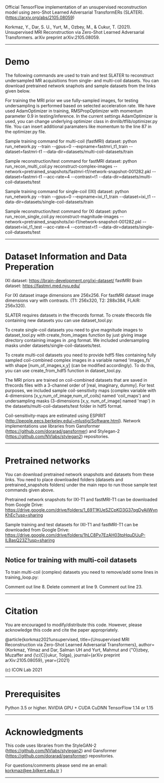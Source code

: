 Official TensorFlow implementation of an unsupervised reconstruction model using zero-Shot Learned Adversarial TransformERs (SLATER). (https://arxiv.org/abs/2105.08059)

Korkmaz, Y., Dar, S. U., Yurt, M., Ozbey, M., & Cukur, T. (2021). Unsupervised MRI Reconstruction via Zero-Shot Learned Adversarial Transformers. arXiv preprint arXiv:2105.08059.

**************************************************************************************************************************************
# Demo
The following commands are used to train and test SLATER to reconstruct undersampled MR acquisitions from single- and multi-coil datasets. You can download pretrained network snaphots and sample datasets from the links given below. 

For training the MRI prior we use fully-sampled images, for testing undersampling is performed based on selected acceleration rate.
We have used AdamOptimizer in training, RMSPropOptimizer with momentum parameter 0.9 in testing/inference. In the current settings AdamOptimizer is used, you can change underlying optimizer class in dnnlib/tflib/optimizer.py file. You can insert additional paramaters like momentum to the line 87 in the optimizer.py file.

Sample training command for multi-coil (fastMRI) dataset:
python run_network.py --train --gpus=0 --expname=fastmri_t1_train --dataset=fastmri-t1 --data-dir=datasets/multi-coil-datasets/train

Sample reconstruction/test command for fastMRI dataset:
python run_recon_multi_coil.py reconstruct-complex-images --network=pretrained_snapshots/fastmri-t1/network-snapshot-001282.pkl --dataset=fastmri-t1 --acc-rate=4 --contrast=t1 --data-dir=datasets/multi-coil-datasets/test

Sample training command for single-coil (IXI) dataset:
python run_network.py --train --gpus=0 --expname=ixi_t1_train --dataset=ixi_t1 --data-dir=datasets/single-coil-datasets/train

Sample reconstruction/test command for IXI dataset:
python run_recon_single_coil.py reconstruct-magnitude-images --network=pretrained_snapshots/ixi-t1/network-snapshot-001282.pkl --dataset=ixi_t1_test --acc-rate=4 --contrast=t1 --data-dir=datasets/single-coil-datasets/test

**************************************************************************************************************************************
# Dataset Information and Data Preperation
IXI dataset: https://brain-development.org/ixi-dataset/ 
fastMRI Brain dataset: https://fastmri.med.nyu.edu/

For IXI dataset image dimensions are 256x256.
For fastMRI dataset image dimensions vary with contrasts. (T1: 256x320, T2: 288x384, FLAIR: 256x320).

SLATER requires datasets in the tfrecords format. To create tfrecords file containing new datasets you can use dataset_tool.py:

To create single-coil datasets you need to give magnitude images to dataset_tool.py with create_from_images function by just giving image directory containing images in .png format. We included undersampling masks under datasets/single-coil-datasets/test. 

To create multi-coil datasets you need to provide hdf5 files containing fully sampled coil-combined complex images in a variable named 'images_fs' with shape [num_of_images,x,y] (can be modified accordingly). To do this, you can use create_from_hdf5 function in dataset_tool.py. 

The MRI priors are trained on coil-combined datasets that are saved in tfrecords files with a 3-channel order of [real, imaginary, dummy]. For test purposes, we included sample coil-sensitivity maps (complex variable with 4-dimensions [x,y,num_of_image,num_of_coils] named 'coil_maps') and undersampling masks (3-dimensions [x,y, num_of_image] named 'map') in the datasets/multi-coil-datasets/test folder in hdf5 format. 

Coil-sensitivity-maps are estimated using ESPIRIT (http://people.eecs.berkeley.edu/~mlustig/Software.html). Network implementations use libraries from Gansformer (https://github.com/dorarad/gansformer) and Stylegan-2 (https://github.com/NVlabs/stylegan2) repositories.

**************************************************************************************************************************************
# Pretrained networks 
You can download pretrained network snapshots and datasets from these links. You need to place downloaded folders (datasets and pretrained_snapshots folders) under the main repo to run those sample test commands given above.

Pretrained network snapshots for IXI-T1 and fastMRI-T1 can be downloaded from Google Drive:
https://drive.google.com/drive/folders/1_69T1KUeSZCpKD3G37qgDyAilWynKhEc?usp=sharing

Sample training and test datasets for IXI-T1 and fastMRI-T1 can be downloaded from Google Drive:
https://drive.google.com/drive/folders/1hLC8Pv7EzAH03tpHquDUuP-lLBasQ23Z?usp=sharing

**************************************************************************************************************************************
## Notice for training with multi-coil datasets
To train multi-coil (complex) datasets you need to remove/add some lines in training_loop.py:

Comment out line 8.
Delete comment at line 9. 
Comment out line 23.

**************************************************************************************************************************************
# Citation
You are encouraged to modify/distribute this code. However, please acknowledge this code and cite the paper appropriately.

@article{korkmaz2021unsupervised,
  title={Unsupervised MRI Reconstruction via Zero-Shot Learned Adversarial Transformers},
  author={Korkmaz, Yilmaz and Dar, Salman UH and Yurt, Mahmut and {\"O}zbey, Muzaffer and {\c{C}}ukur, Tolga},
  journal={arXiv preprint arXiv:2105.08059},
  year={2021}

(c) ICON Lab 2021

**************************************************************************************************************************************
# Prerequisites
Python 3.5 or higher.
NVIDIA GPU + CUDA CuDNN
TensorFlow 1.14 or 1.15

**************************************************************************************************************************************
# Acknowledgments

This code uses libraries from the StyleGAN-2 (https://github.com/NVlabs/stylegan2) and Gansformer (https://github.com/dorarad/gansformer) repositories.

For questions/comments please send me an email: korkmaz@ee.bilkent.edu.tr
}
**************************************************************************************************************************************
